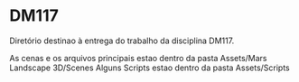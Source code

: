# DM117

Diretório destinao à entrega do trabalho da disciplina DM117.

As cenas e os arquivos principais estao dentro da pasta Assets/Mars Landscape 3D/Scenes
Alguns Scripts estao dentro da pasta Assets/Scripts
